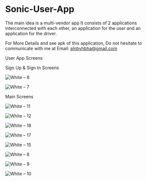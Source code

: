 # Sonic-User-App
The main idea is a multi-vendor app It consists of 2 applications interconnected with each other, an application for the user and an application for the driver.

For More Details and see apk of this application, Do not hesitate to communicate with me at Email: alnbyhbha@gmail.com

User App Screens

Sign Up & Sign In Screens

![White – 6](https://user-images.githubusercontent.com/42490211/236930817-f0471de0-d7f6-411d-8c39-7e52208ce899.jpg)

![White – 7](https://user-images.githubusercontent.com/42490211/236930289-b177561d-9faa-490d-b0fb-cc0e24c45017.jpg)

Main Screens

![White – 11](https://github.com/BahaaAlnabeeh/Sonic-User-App/assets/42490211/422f6fee-c317-4bde-a264-0457e30660f1)

![White – 12](https://github.com/BahaaAlnabeeh/Sonic-User-App/assets/42490211/38c7b0ed-650b-4cb5-947a-ee769c135cca)

![White – 18](https://github.com/BahaaAlnabeeh/Sonic-User-App/assets/42490211/3a8edf3e-87c6-406c-8617-f58d97a88165)

![White – 17](https://github.com/BahaaAlnabeeh/Sonic-User-App/assets/42490211/171cc50c-107b-42be-8c8e-32700e69293e)

![White – 15](https://github.com/BahaaAlnabeeh/Sonic-User-App/assets/42490211/5023d701-a002-46a0-a688-7a612266d891)

![White – 8](https://user-images.githubusercontent.com/42490211/236932218-7daddd2c-e0c3-4c0c-8194-7f9f8c98517b.jpg)

![White – 9](https://user-images.githubusercontent.com/42490211/236932835-22380919-066c-4c02-a0a6-a6ef49df7e5b.jpg)

![White – 10](https://user-images.githubusercontent.com/42490211/236933314-9a9aa060-8175-4266-b05f-63cd7892a97b.jpg)
